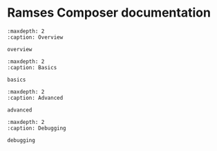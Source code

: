 # Ramses Composer documentation

```{toctree}
:maxdepth: 2
:caption: Overview

overview

```

```{toctree}
:maxdepth: 2
:caption: Basics

basics

```

```{toctree}
:maxdepth: 2
:caption: Advanced

advanced

```

```{toctree}
:maxdepth: 2
:caption: Debugging

debugging

```
